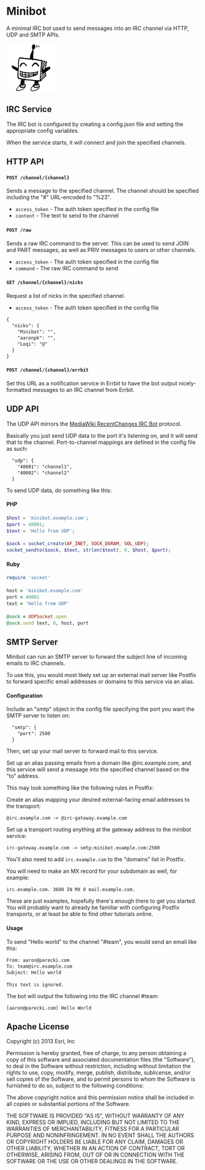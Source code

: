 # Minibot

A minimal IRC bot used to send messages into an IRC channel via HTTP, UDP and SMTP APIs.

![minibot](minibot-logo-128.png)

## IRC Service

The IRC bot is configured by creating a config.json file and setting the appropriate config variables.

When the service starts, it will connect and join the specified channels. 


## HTTP API

#### `POST /channel/{channel}`

Sends a message to the specified channel. The channel should be specified including the "#" URL-encoded to "%23".

* `access_token` - The auth token specified in the config file
* `content` - The text to send to the channel 


#### `POST /raw`

Sends a raw IRC command to the server. This can be used to send JOIN and PART messages, as well as PRIV messages to users or other channels.

* `access_token` - The auth token specified in the config file
* `command` - The raw IRC command to send

#### `GET /channel/{channel}/nicks`

Request a list of nicks in the specified channel.

* `access_token` - The auth token specified in the config file

```
{
  "nicks": {
    "Minibot": "",
    "aaronpk": "",
    "Loqi": "@"
  }
}
```

#### `POST /channel/{channel}/errbit`

Set this URL as a notification service in Errbit to have the bot output nicely-formatted messages to an IRC channel from Errbit.


## UDP API

The UDP API mirrors the [MediaWiki RecentChanges IRC Bot](http://www.mediawiki.org/wiki/Manual:MediaWiki-Recent_Changes-IRCBot) protocol.

Basically you just send UDP data to the port it's listening on, and it will send that to the channel. Port-to-channel mappings are defined in the config file as such:

```
  "udp": {
    "40001": "channel1",
    "40002": "channel2"
  }
```

To send UDP data, do something like this:

#### PHP

```php
$host = 'minibot.example.com';
$port = 40001;
$text = 'Hello from UDP';

$sock = socket_create(AF_INET, SOCK_DGRAM, SOL_UDP);
socket_sendto($sock, $text, strlen($text), 0, $host, $port);
```

#### Ruby

```ruby
require 'socket'

host = 'minibot.example.com'
port = 40001
text = 'Hello from UDP'

@sock = UDPSocket.open
@sock.send text, 0, host, port
```


## SMTP Server

Minibot can run an SMTP server to forward the subject line of incoming emails to IRC channels.

To use this, you would most likely set up an external mail server like Postfix to forward specific email addresses or domains to this service via an alias. 

#### Configuration

Include an "smtp" object in the config file specifying the port you want the SMTP server to listen on:

```
  "smtp": {
    "port": 2500
  }
```

Then, set up your mail server to forward mail to this service.

Set up an alias passing emails from a domain like @irc.example.com, and this service 
will send a message into the specified channel based on the "to" address.

This may look something like the following rules in Postfix:

Create an alias mapping your desired external-facing email addresses to the transport:

    @irc.example.com -> @irc-gateway.example.com

Set up a transport routing anything at the gateway address to the minibot service:

    irc-gateway.example.com -> smtp:minibot.example.com:2500

You'll also need to add `irc.example.com` to the "domains" list in Postfix.

You will need to make an MX record for your subdomain as well, for example:
  
    irc.example.com. 3600 IN MX 0 mail.example.com.

These are just examples, hopefully there's enough there to get you started. You will probably want to already be familiar with configuring Postfix transports, or at least be able to find other tutorials online.

#### Usage

To send "Hello world" to the channel "#team", you would send an email like this:

    From: aaron@parecki.com
    To: team@irc.example.com
    Subject: Hello world

    This text is ignored.

The bot will output the following into the IRC channel #team:

    [aaron@parecki.com] Hello World



## Apache License

Copyright (c) 2013 Esri, Inc

Permission is hereby granted, free of charge, to any person obtaining a copy of this software and associated documentation files (the "Software"), to deal in the Software without restriction, including without limitation the rights to use, copy, modify, merge, publish, distribute, sublicense, and/or sell copies of the Software, and to permit persons to whom the Software is furnished to do so, subject to the following conditions:

The above copyright notice and this permission notice shall be included in all copies or substantial portions of the Software.

THE SOFTWARE IS PROVIDED "AS IS", WITHOUT WARRANTY OF ANY KIND, EXPRESS OR IMPLIED, INCLUDING BUT NOT LIMITED TO THE WARRANTIES OF MERCHANTABILITY, FITNESS FOR A PARTICULAR PURPOSE AND NONINFRINGEMENT. IN NO EVENT SHALL THE AUTHORS OR COPYRIGHT HOLDERS BE LIABLE FOR ANY CLAIM, DAMAGES OR OTHER LIABILITY, WHETHER IN AN ACTION OF CONTRACT, TORT OR OTHERWISE, ARISING FROM, OUT OF OR IN CONNECTION WITH THE SOFTWARE OR THE USE OR OTHER DEALINGS IN THE SOFTWARE.

